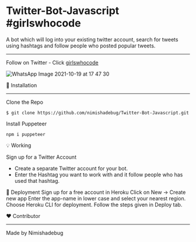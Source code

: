 # Twitter-Bot-Javascript #girlswhocode
A bot which will log into your existing twitter account, search for tweets using hashtags and follow people who posted popular tweets.

__________________________________________________________________________________________________________________________________________________________________________________

Follow on Twitter - Click [girlswhocode](https://twitter.com/nimishadebug)

![WhatsApp Image 2021-10-19 at 17 47 30](https://user-images.githubusercontent.com/63512488/137908708-c9e572fb-cf88-4977-b62c-7acc9c0e0e11.jpeg)

🚀  Installation
<hr>
Clone the Repo

```$ git clone https://github.com/nimishadebug/Twitter-Bot-Javascript.git```

Install Puppeteer

```npm i puppeteer```

💡 Working

Sign up for a Twitter Account
- Create a separate Twitter account for your bot.
- Enter the Hashtag you want to work with and it follow people who has used that hashtag.

🔑 Deployment
Sign up for a free account in Heroku
Click on New -> Create new app
Enter the app-name in lower case and select your nearest region.
Choose Heroku CLI for deployment. Follow the steps given in Deploy tab.

❤️ Contributor
<hr>
Made by Nimishadebug
